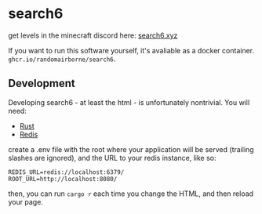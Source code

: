 # search6

get levels in the minecraft discord here: [search6.xyz](https://search6.xyz)

If you want to run this software yourself, it's avaliable as a docker container.
```ghcr.io/randomairborne/search6```.

## Development

Developing search6 - at least the html - is unfortunately nontrivial. You will need:

- [Rust](https://rustup.rs)
- [Redis](https://redis.io)

create a .env file with the root where your application will be served (trailing slashes are ignored),
and the URL to your redis instance, like so:

```dotenv
REDIS_URL=redis://localhost:6379/
ROOT_URL=http://localhost:8080/
```

then, you can run `cargo r` each time you change the HTML, and then reload your page.
